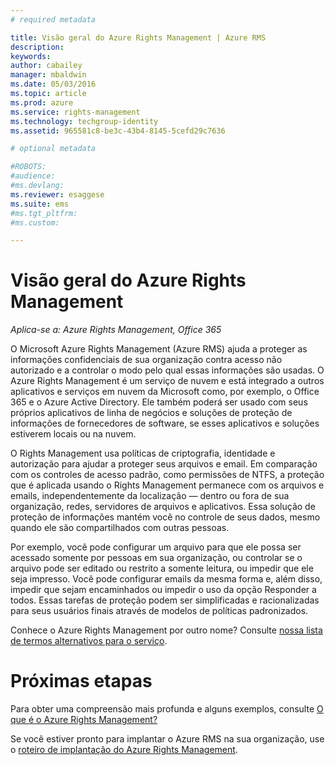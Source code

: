 ```yaml
---
# required metadata

title: Visão geral do Azure Rights Management | Azure RMS
description:
keywords:
author: cabailey
manager: mbaldwin
ms.date: 05/03/2016
ms.topic: article
ms.prod: azure
ms.service: rights-management
ms.technology: techgroup-identity
ms.assetid: 965581c8-be3c-43b4-8145-5cefd29c7636

# optional metadata

#ROBOTS:
#audience:
#ms.devlang:
ms.reviewer: esaggese
ms.suite: ems
#ms.tgt_pltfrm:
#ms.custom:

---
```


# Visão geral do Azure Rights Management

*Aplica-se a: Azure Rights Management, Office 365*

O Microsoft Azure Rights Management (Azure RMS) ajuda a proteger as informações confidenciais de sua organização contra acesso não autorizado e a controlar o modo pelo qual essas informações são usadas. O Azure Rights Management é um serviço de nuvem e está integrado a outros aplicativos e serviços em nuvem da Microsoft como, por exemplo, o Office 365 e o Azure Active Directory. Ele também poderá ser usado com seus próprios aplicativos de linha de negócios e soluções de proteção de informações de fornecedores de software, se esses aplicativos e soluções estiverem locais ou na nuvem. 

O Rights Management usa políticas de criptografia, identidade e autorização para ajudar a proteger seus arquivos e email. Em comparação com os controles de acesso padrão, como permissões de NTFS, a proteção que é aplicada usando o Rights Management permanece com os arquivos e emails, independentemente da localização — dentro ou fora de sua organização, redes, servidores de arquivos e aplicativos. Essa solução de proteção de informações mantém você no controle de seus dados, mesmo quando ele são compartilhados com outras pessoas.

Por exemplo, você pode configurar um arquivo para que ele possa ser acessado somente por pessoas em sua organização, ou controlar se o arquivo pode ser editado ou restrito a somente leitura, ou impedir que ele seja impresso. Você pode configurar emails da mesma forma e, além disso, impedir que sejam encaminhados ou impedir o uso da opção Responder a todos. Essas tarefas de proteção podem ser simplificadas e racionalizadas para seus usuários finais através de modelos de políticas padronizados.

Conhece o Azure Rights Management por outro nome? Consulte [nossa lista de termos alternativos para o serviço](azure-rms-aka.md).

# Próximas etapas
Para obter uma compreensão mais profunda e alguns exemplos, consulte [O que é o Azure Rights Management?](what-is-azure-rms.md)

Se você estiver pronto para implantar o Azure RMS na sua organização, use o [roteiro de implantação do Azure Rights Management](../plan-design/deployment-roadmap.md).




<!--HONumber=May16_HO1-->


